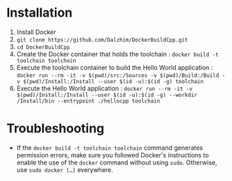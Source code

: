 # Installation

1. Install Docker
1. `git clone https://github.com/Dalzhim/DockerBuildCpp.git`
1. `cd DockerBuildCpp`
1. Create the Docker container that holds the toolchain : `docker build -t toolchain toolchain`
1. Execute the toolchain container to build the Hello World application : `docker run --rm -it -v $(pwd)/src:/Sources -v $(pwd)/Build:/Build -v $(pwd)/Install:/Install --user $(id -u):$(id -g) toolchain`
1. Execute the Hello World application : `docker run --rm -it -v $(pwd)/Install:/Install --user $(id -u):$(id -g) --workdir /Install/bin --entrypoint ./hellocpp toolchain`

# Troubleshooting

* If the `docker build -t toolchain toolchain` command generates permission errors, make sure you followed Docker's instructions to enable the use of the `docker` command without using `sudo`. Otherwise, use `sudo docker […]` everywhere.
